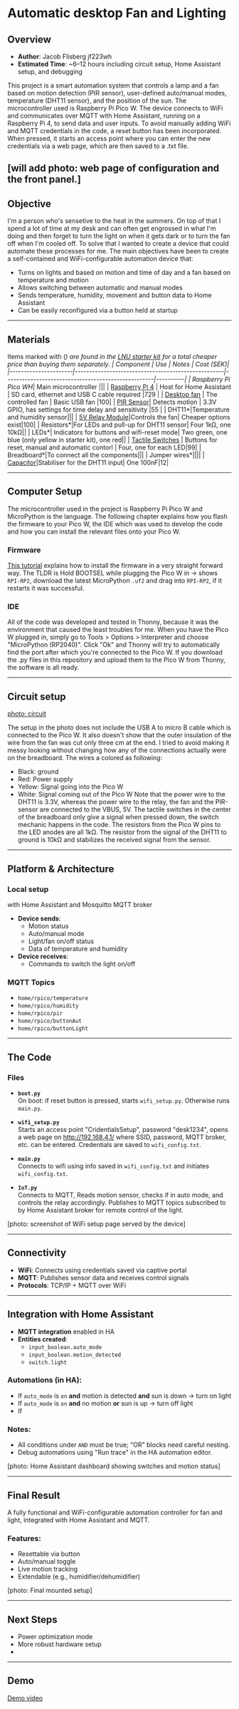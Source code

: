 # Automatic desktop Fan and Lighting

## Overview
- **Author**: Jacob Flisberg jf223wh
- **Estimated Time**: ~6–12 hours including circuit setup, Home Assistant setup, and debugging

This project is a smart automation system that controls a lamp and a fan based on motion detection (PIR sensor), user-defined auto/manual modes, temperature (DHT11 sensor), and the position of the sun. The microcontroller used is Raspberry Pi Pico W. The device connects to WiFi and communicates over MQTT with Home Assistant, running on a Raspberry Pi 4, to send data and user inputs. To avoid manually adding WiFi and MQTT credentials in the code, a reset button has been incorporated. When pressed, it starts an access point where you can enter the new credentials via a web page, which are then saved to a .txt file.

[will add photo: web page of configuration and the front panel.]
---

## Objective

I'm a person who's sensetive to the heat in the summers. On top of that I spend a lot of time at my desk and can often get engrossed in what I'm doing and then forget to turn the light on when it gets dark or to turn the fan off when I'm cooled off. To solve that I wanted to create a device that could automate these processes for me. The main objectives have been to create a self-contained and WiFi-configurable automation device that:

- Turns on lights and based on motion and time of day and a fan based on temperature and motion
- Allows switching between automatic and manual modes
- Sends temperature, humidity, movement and button data to Home Assistant
- Can be easily reconfigured via a button held at startup

---

## Materials
Items marked with (*) are found in the [LNU starter kit](https://www.electrokit.com/lnu-starter) for a total cheaper price than buying them separately.
| Component            | Use                                               | Notes                                               | Cost (SEK)|
|----------------------|----------------------------------------------------|----------------------------------------------------|----------|
| Raspberry Pi Pico WH*| Main microcontroller |||
| [Raspberry Pi 4](https://www.electrokit.com/raspberry-pi-4-model-b/4gb) | Host for Home Assistant | SD card, ethernet and USB C cable required |729 |
| [Desktop fan](https://www.clasohlson.com/se/USB-fl%C3%A4kt-%C3%98-14-cm/p/36-7879?utm_source=google&utm_medium=cpc&utm_campaign=p-se-pmax-clas-ohlson-feed&utm_id=21897558452&gad_source=1&gad_campaignid=21901444282&gclid=Cj0KCQjw953DBhCyARIsANhIZoZweBzYua1UH_ivY2qNI5sKeyH0RI0M__Bl6UYj-kND_Kk1e2YJAbMaAqCREALw_wcB) | The controlled fan | Basic USB fan |100|
| [PIR Sensor](https://www.electrokit.com/pir-rorelsedetektor-hc-sr501)| Detects motion | 3.3V GPIO, has settings for time delay and sensitivity |55 |
| DHT11*|Temperature and humidity sensor|||
| [5V Relay Module](https://www.kjell.com/se/produkter/el-verktyg/elektronik/utvecklingskit/arduino/moduler/luxorparts-relamodul-for-arduino-1x-p87032)|Controls the fan| Cheaper options exist|100|
| Resistors*|For LEDs and pull-up for DHT11 sensor| Four 1kΩ, one 10kΩ||
| LEDs*| Indicators for buttons and wifi-reset mode| Two green, one blue (only yellow in starter kit), one red||
| [Tactile Switches](https://www.electrokit.com/knappar-pcb-sortiment-12st?gad_source=1&gad_campaignid=17338847491&gclid=Cj0KCQjw953DBhCyARIsANhIZoafeAWtfX31QQbni1Q4TaL7jI7SYvFG01E0TW891F5BpbIP6BgtArAaAozBEALw_wcB) | Buttons for reset, manual and automatic contorl | Four, one for each LED|99|
| Breadboard*|To connect all the components|||
| Jumper wires*||||
| [Capacitor](https://www.electrokit.com/x2-kondensator-100nf-275vac-10mm)|Stabiliser for the DHT11 input| One 100nF|12|


---

## Computer Setup
The microcontroller used in the project is Raspberry Pi Pico W and MicroPython is the language. The following chapter explains how you flash the firmware to your Pico W, the IDE which was used to develop the code and how you can install the relevant files onto your Pico W.   

### Firmware
[This tutorial](https://projects.raspberrypi.org/en/projects/getting-started-with-the-pico/3) explains how to install the firmware in a very straight forward way. The TLDR is Hold BOOTSEL while plugging the Pico W in → shows `RPI-RP2`, download the  latest MicroPython `.uf2` and drag into `RPI-RP2`, if it restarts it was successful.

### IDE
All of the code was developed and tested in Thonny, because it was the environment that caused the least troubles for me. When you have the Pico W plugged in, simply go to Tools > Options > Interpreter and choose "MicroPython (RP2040)". Click "Ok" and Thonny will try to automatically find the port after which you're connected to the Pico W. If you download the .py files in this repository and upload them to the Pico W from Thonny, the software is all ready. 

---

## Circuit setup

[photo: circuit](Screenshot%2025-07-09%132743.png)

The setup in the photo does not include the USB A to micro B cable which is connected to the Pico W. It also doesn't show that the outer insulation of the wire from the fan was cut only three cm at the end. I tried to avoid making it messy looking without changing how any of the connections actually were on the breadboard. 
The wires a colored as following:
- Black: ground
- Red: Power supply
- Yellow: Signal going into the Pico W
- White: Signal coming out of the Pico W
Note that the power wire to the DHT11 is 3.3V, whereas the power wire to the relay, the fan and the PIR-sensor are connected to the VBUS, 5V. The tactile switches in the center of the breadboard only give a signal when pressed down, the switch mechanic happens in the code. The resistors from the Pico W pins to the LED anodes are all 1kΩ. The resistor from the signal of the DHT11 to ground is 10kΩ and stabilizes the received signal from the sensor.

---

## Platform & Architecture

### Local setup 
with Home Assistant and Mosquitto MQTT broker
- **Device sends**:
  - Motion status
  - Auto/manual mode
  - Light/fan on/off status
  - Data of temperature and humidity
- **Device receives**:
  - Commands to switch the light on/off

### MQTT Topics

- `home/rpico/temperature`
- `home/rpico/humidity`
- `home/rpico/pir`
- `home/rpico/buttonAut`
- `home/rpico/buttonLight`

---

## The Code

### Files

- **`boot.py`**  
  On boot: if reset button is pressed, starts `wifi_setup.py`. Otherwise runs `main.py`.

- **`wifi_setup.py`**  
  Starts an access point "CridentialsSetup", password "desk1234", opens a web page on http://192.168.4.1/ where SSID, password, MQTT broker, etc. can be entered. Credentials are saved to `wifi_config.txt`.

- **`main.py`**  
  Connects to wifi using info saved in `wifi_config.txt`  and initiates `wifi_config.txt`. 

- **`IoT.py`**  
  Connects to MQTT, Reads motion sensor, checks if in auto mode, and controls the relay accordingly. Publishes to MQTT topics subscribed to by Home Assistant broker for remote control of the light.

[photo: screenshot of WiFi setup page served by the device]

---

## Connectivity

- **WiFi**: Connects using credentials saved via captive portal
- **MQTT**: Publishes sensor data and receives control signals
- **Protocols**: TCP/IP + MQTT over WiFi

---

## Integration with Home Assistant

- **MQTT integration** enabled in HA
- **Entities created**:
  - `input_boolean.auto_mode`
  - `input_boolean.motion_detected`
  - `switch.light`

### Automations (in HA):

- If `auto_mode` is `on` **and** motion is detected **and** sun is down → turn on light
- If `auto_mode` is `on` **and** no motion **or** sun is up → turn off light
- If 

### Notes:

- All conditions under `AND` must be true; "OR" blocks need careful nesting.
- Debug automations using "Run trace" in the HA automation editor.

[photo: Home Assistant dashboard showing switches and motion status]

---

## Final Result

A fully functional and WiFi-configurable automation controller for fan and light, integrated with Home Assistant and MQTT.

### Features:
- Resettable via button
- Auto/manual toggle
- Live motion tracking
- Extendable (e.g., humidifier/dehumidifier)

[photo: Final mounted setup]

---

## Next Steps

- Power optimization mode
- More robust hardware setup
- 

---

## Demo

[Demo video](https://youtu.be/RYoqpWf0TjY)

